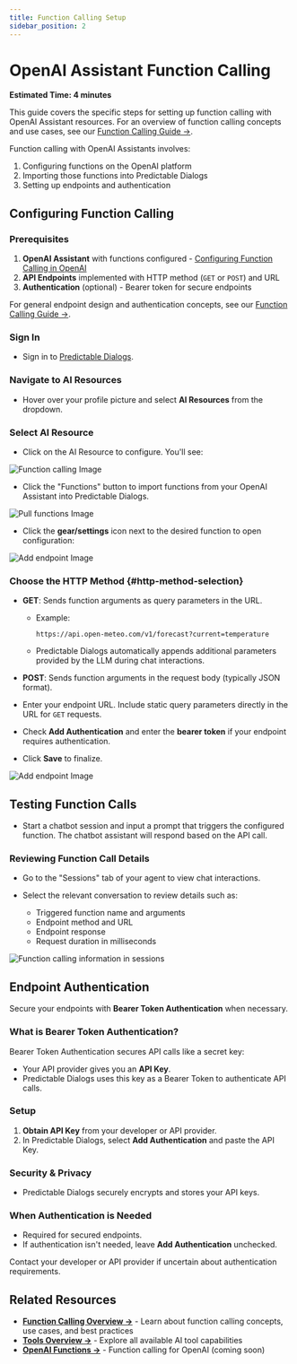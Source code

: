 ```yaml
---
title: Function Calling Setup
sidebar_position: 2
---
```


# OpenAI Assistant Function Calling

**Estimated Time: 4 minutes**

This guide covers the specific steps for setting up function calling with OpenAI Assistant resources. For an overview of function calling concepts and use cases, see our [Function Calling Guide →](/docs/tools/function-calling).

Function calling with OpenAI Assistants involves:
1. Configuring functions on the OpenAI platform
2. Importing those functions into Predictable Dialogs
3. Setting up endpoints and authentication

## Configuring Function Calling

### Prerequisites

1. **OpenAI Assistant** with functions configured - [Configuring Function Calling in OpenAI](https://predictabledialogs.com/learn/openai/configuring-function-calling)
2. **API Endpoints** implemented with HTTP method (`GET` or `POST`) and URL
3. **Authentication** (optional) - Bearer token for secure endpoints

For general endpoint design and authentication concepts, see our [Function Calling Guide →](/docs/tools/function-calling).

### Sign In

* Sign in to [Predictable Dialogs](https://predictabledialogs.com/sign-in).

### Navigate to AI Resources

* Hover over your profile picture and select **AI Resources** from the dropdown.

### Select AI Resource

* Click on the AI Resource to configure. You'll see:

![Function calling Image](/img/function-calling.webp)

* Click the "Functions" button to import functions from your OpenAI Assistant into Predictable Dialogs.

![Pull functions Image](/img/pull-functions.webp)

* Click the **gear/settings** icon next to the desired function to open configuration:

![Add endpoint Image](/img/configure-functions.webp)

### Choose the HTTP Method {#http-method-selection}

* **GET**: Sends function arguments as query parameters in the URL.

  * Example:

    ```
    https://api.open-meteo.com/v1/forecast?current=temperature
    ```
  * Predictable Dialogs automatically appends additional parameters provided by the LLM during chat interactions.

* **POST**: Sends function arguments in the request body (typically JSON format).

* Enter your endpoint URL. Include static query parameters directly in the URL for `GET` requests.

* Check **Add Authentication** and enter the **bearer token** if your endpoint requires authentication.

* Click **Save** to finalize.

![Add endpoint Image](/img/add-endpoint.webp)

## Testing Function Calls

* Start a chatbot session and input a prompt that triggers the configured function. The chatbot assistant will respond based on the API call.

### Reviewing Function Call Details

* Go to the "Sessions" tab of your agent to view chat interactions.
* Select the relevant conversation to review details such as:

  * Triggered function name and arguments
  * Endpoint method and URL
  * Endpoint response
  * Request duration in milliseconds

![Function calling information in sessions](/img/function-calling-sessions.webp)

## Endpoint Authentication

Secure your endpoints with **Bearer Token Authentication** when necessary.

### What is Bearer Token Authentication?

Bearer Token Authentication secures API calls like a secret key:

* Your API provider gives you an **API Key**.
* Predictable Dialogs uses this key as a Bearer Token to authenticate API calls.

### Setup

1. **Obtain API Key** from your developer or API provider.
2. In Predictable Dialogs, select **Add Authentication** and paste the API Key.

### Security & Privacy

* Predictable Dialogs securely encrypts and stores your API keys.

### When Authentication is Needed

* Required for secured endpoints.
* If authentication isn't needed, leave **Add Authentication** unchecked.

Contact your developer or API provider if uncertain about authentication requirements.

## Related Resources

- **[Function Calling Overview →](/docs/tools/function-calling)** - Learn about function calling concepts, use cases, and best practices
- **[Tools Overview →](/docs/tools/overview)** - Explore all available AI tool capabilities  
- **[OpenAI Functions →](/docs/providers/openai/functions)** - Function calling for OpenAI (coming soon)